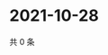 # 2021-10-28

共 0 条

<!-- BEGIN WEIBO -->
<!-- 最后更新时间 Thu Oct 28 2021 18:12:30 GMT+0800 (China Standard Time) -->

<!-- END WEIBO -->
